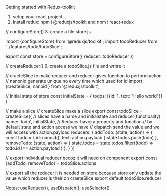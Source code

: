 Getting started with Redux-toolkit
1. setup your react project
2. Install redux: npm i @reduxjs/toolkit and npm i react-redux

// configureStore()
3. create a file store.js
   
   import {configureStore} from '@reduxjs/toolkit';
   import todoReducer from '../features/todo/todoSlice';

   export const store = configureStore({
    reducer: todoReducer
   })

// createReducer()
9. create a todoSlice.js file and writre it 
   
   // craeteSlice to make reducer and reducer gives function to perform action
   // nanonid generate unique no every time which used for id
   import {createSlice, nanoid } from '@reduxjs/toolkit';

   // Initial state of store
   const initialState = {
       todos: [{id: 1, text: "Hello world"}]
   }

  // make a slice 
  // createSlice make a slice
  export const todoSlice = createSlice({
    // slices have a name and initialstate and reducer(functioality)
    name: 'todo',
    initialState,
    // Reducer havre a property and function
    // by default state and action access we have
    // dispatch send the value and we will access with action.payload
    reducers: {
        addTodo: (state, action) => {
            const todo = {
                id: nanoid(), 
                text: action.payload
            }
            state.todos.push(todo)
        },
        removeTodo: (state, action) => {
            state.todos = state.todos.filter((todo) => todo.id !== action.payload )
        },
    }
})

// export individual reducer becoz it will need on component
export const {addTodo, removeTodo} = todoSlice.actions

// export all the reducer it is needed on store because store only update the value which reducer is their on craeteSlice
export default todoSlice.reducer
   
Notes: useReducer(), useDispatch(), useSelector()